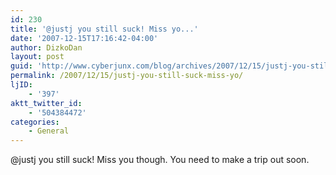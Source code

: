 ```yaml
---
id: 230
title: '@justj you still suck! Miss yo...'
date: '2007-12-15T17:16:42-04:00'
author: DizkoDan
layout: post
guid: 'http://www.cyberjunx.com/blog/archives/2007/12/15/justj-you-still-suck-miss-yo/'
permalink: /2007/12/15/justj-you-still-suck-miss-yo/
ljID:
    - '397'
aktt_twitter_id:
    - '504384472'
categories:
    - General
---
```


@justj you still suck! Miss you though. You need to make a trip out soon.